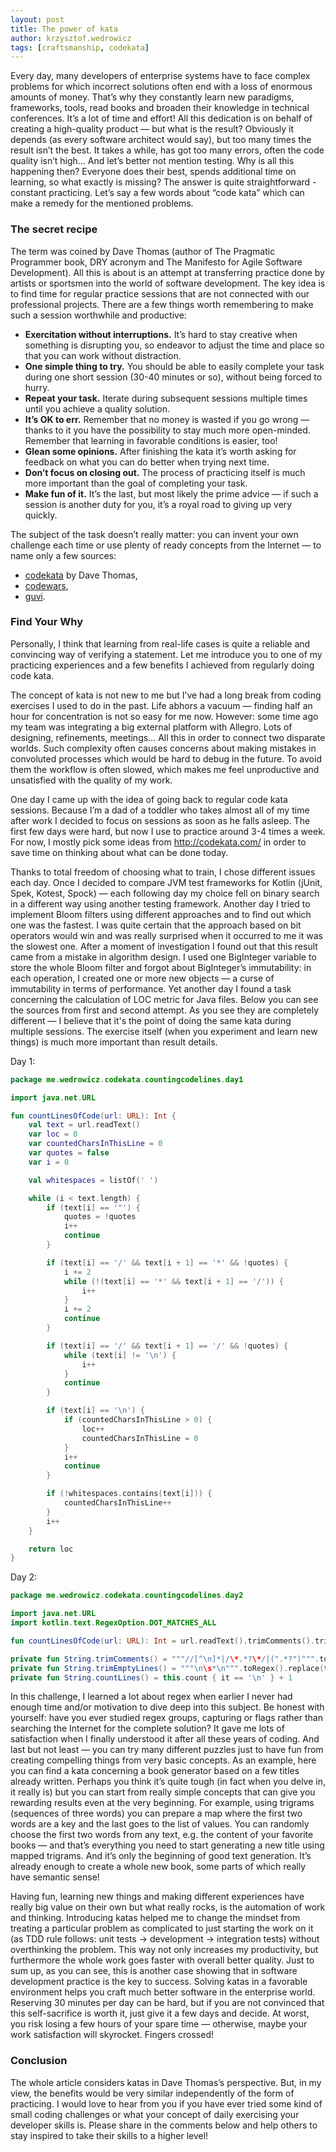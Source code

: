 ```yaml
---
layout: post
title: The power of kata
author: krzysztof.wedrowicz
tags: [craftsmanship, codekata]
---
```


Every day, many developers of enterprise systems have to face complex problems for which incorrect solutions often end with a loss of enormous amounts of money.
That’s why they constantly learn new paradigms, frameworks, tools, read books and broaden their knowledge in technical conferences.
It’s a lot of time and effort! All this dedication is on behalf of creating a high-quality product — but what is the result?
Obviously it depends (as every software architect would say), but too many times the result isn’t the best.
It takes a while, has got too many errors, often the code quality isn’t high…
And let’s better not mention testing. Why is all this happening then?
Everyone does their best, spends additional time on learning, so what exactly is missing?
The answer is quite straightforward - constant practicing.
Let’s say a few words about “code kata” which can make a remedy for the mentioned problems.

### The secret recipe
The term was coined by Dave Thomas (author of The Pragmatic Programmer book, DRY acronym and The Manifesto for Agile Software Development).
All this is about is an attempt at transferring practice done by artists or sportsmen into the world of software development.
The key idea is to find time for regular practice sessions that are not connected with our professional projects.
There are a few things worth remembering to make such a session worthwhile and productive:

* __Exercitation without interruptions.__
It’s hard to stay creative when something is disrupting you, so endeavor to adjust the time and place so that you can work without distraction.
* __One simple thing to try.__
You should be able to easily complete your task during one short session (30-40 minutes or so), without being forced to hurry.
* __Repeat your task.__
Iterate during subsequent sessions multiple times until you achieve a quality solution.
* __It’s OK to err.__
Remember that no money is wasted if you go wrong — thanks to it you have the possibility to stay much more open-minded.
Remember that learning in favorable conditions is easier, too!
* __Glean some opinions.__
After finishing the kata it’s worth asking for feedback on what you can do better when trying next time.
* __Don’t focus on closing out.__
The process of practicing itself is much more important than the goal of completing your task.
* __Make fun of it.__
It’s the last, but most likely the prime advice — if such a session is another duty for you, it’s a royal road to giving up very quickly.

The subject of the task doesn’t really matter:
you can invent your own challenge each time or use plenty of ready concepts from the Internet — to name only a few sources:
* [codekata](http://codekata.com/) by Dave Thomas,
* [codewars](https://www.codewars.com/),
* [guvi](https://www.guvi.in/code-kata).

### Find Your Why
Personally, I think that learning from real-life cases is quite a reliable and convincing way of verifying a statement.
Let me introduce you to one of my practicing experiences and a few benefits I achieved from regularly doing code kata.

The concept of kata is not new to me but I’ve had a long break from coding exercises I used to do in the past.
Life abhors a vacuum — finding half an hour for concentration is not so easy for me now.
However: some time ago my team was integrating a big external platform with Allegro.
Lots of designing, refinements, meetings… All this in order to connect two disparate worlds.
Such complexity often causes concerns about making mistakes in convoluted processes which would be hard to debug in the future.
To avoid them the workflow is often slowed, which makes me feel unproductive and unsatisfied with the quality of my work.

One day I came up with the idea of going back to regular code kata sessions.
Because I’m a dad of a toddler who takes almost all of my time after work I decided to focus on sessions as soon as he falls asleep.
The first few days were hard, but now I use to practice around 3-4 times a week.
For now, I mostly pick some ideas from http://codekata.com/ in order to save time on thinking about what can be done today.

Thanks to total freedom of choosing what to train, I chose different issues each day. Once I decided to compare JVM test frameworks for Kotlin (jUnit, Spek, Kotest, Spock) —
each following day my choice fell on binary search in a different way using another testing framework.
Another day I tried to implement Bloom filters using different approaches and to find out which one was the fastest.
I was quite certain that the approach based on bit operators would win and was really surprised when it occurred to me it was the slowest one.
After a moment of investigation I found out that this result came from a mistake in algorithm design.
I used one BigInteger variable to store the whole Bloom filter and forgot about BigInteger’s immutability:
in each operation, I created one or more new objects — a curse of immutability in terms of performance.
Yet another day I found a task concerning the calculation of LOC metric for Java files.
Below you can see the sources from first and second attempt.
As you see they are completely different — I believe that it's the point of doing the same kata during multiple sessions.
The exercise itself (when you experiment and learn new things) is much more important than result details.

Day 1:
```kotlin
package me.wedrowicz.codekata.countingcodelines.day1

import java.net.URL

fun countLinesOfCode(url: URL): Int {
    val text = url.readText()
    var loc = 0
    var countedCharsInThisLine = 0
    var quotes = false
    var i = 0

    val whitespaces = listOf(' ')

    while (i < text.length) {
        if (text[i] == '"') {
            quotes = !quotes
            i++
            continue
        }

        if (text[i] == '/' && text[i + 1] == '*' && !quotes) {
            i += 2
            while (!(text[i] == '*' && text[i + 1] == '/')) {
                i++
            }
            i += 2
            continue
        }

        if (text[i] == '/' && text[i + 1] == '/' && !quotes) {
            while (text[i] != '\n') {
                i++
            }
            continue
        }

        if (text[i] == '\n') {
            if (countedCharsInThisLine > 0) {
                loc++
                countedCharsInThisLine = 0
            }
            i++
            continue
        }

        if (!whitespaces.contains(text[i])) {
            countedCharsInThisLine++
        }
        i++
    }

    return loc
}
```

Day 2:
```kotlin
package me.wedrowicz.codekata.countingcodelines.day2

import java.net.URL
import kotlin.text.RegexOption.DOT_MATCHES_ALL

fun countLinesOfCode(url: URL): Int = url.readText().trimComments().trimEmptyLines().countLines()

private fun String.trimComments() = """//[^\n]*|/\*.*?\*/|(".*?")""".toRegex(DOT_MATCHES_ALL).replace(this, "$1")
private fun String.trimEmptyLines() = """\n\s*\n""".toRegex().replace(this, "\n").trim()
private fun String.countLines() = this.count { it == '\n' } + 1
```
In this challenge, I learned a lot about regex when earlier I never had enough time and/or motivation to dive deep into this subject.
Be honest with yourself: have you ever studied regex groups, capturing or flags rather than searching the Internet for the complete solution?
It gave me lots of satisfaction when I finally understood it after all these years of coding.
And last but not least — you can try many different puzzles just to have fun from creating compelling things from very basic concepts.
As an example, here you can find a kata concerning a book generator based on a few titles already written.
Perhaps you think it’s quite tough (in fact when you delve in, it really is) but you can start from really simple concepts that can give you rewarding results even at the very beginning.
For example, using trigrams (sequences of three words) you can prepare a map where the first two words are a key and the last goes to the list of values.
You can randomly choose the first two words from any text, e.g. the content of your favorite books — and that’s everything you need to start generating a new title using mapped trigrams.
And it’s only the beginning of good text generation.
It’s already enough to create a whole new book, some parts of which really have semantic sense!

Having fun, learning new things and making different experiences have really big value on their own but what really rocks, is the automation of work and thinking.
Introducing katas helped me to change the mindset from treating a particular problem as complicated to just starting the work on it
(as TDD rule follows: unit tests -> development -> integration tests) without overthinking the problem.
This way not only increases my productivity, but furthermore the whole work goes faster with overall better quality.
Just to sum up, as you can see, this is another case showing that in software development practice is the key to success.
Solving katas in a favorable environment helps you craft much better software in the enterprise world.
Reserving 30 minutes per day can be hard, but if you are not convinced that this self-sacrifice is worth it, just give it a few days and decide.
At worst, you risk losing a few hours of your spare time — otherwise, maybe your work satisfaction will skyrocket. Fingers crossed!

### Conclusion
The whole article considers katas in Dave Thomas’s perspective.
But, in my view, the benefits would be very similar independently of the form of practicing.
I would love to hear from you if you have ever tried some kind of small coding challenges or what your concept of daily exercising your developer skills is.
Please share in the comments below and help others to stay inspired to take their skills to a higher level!


